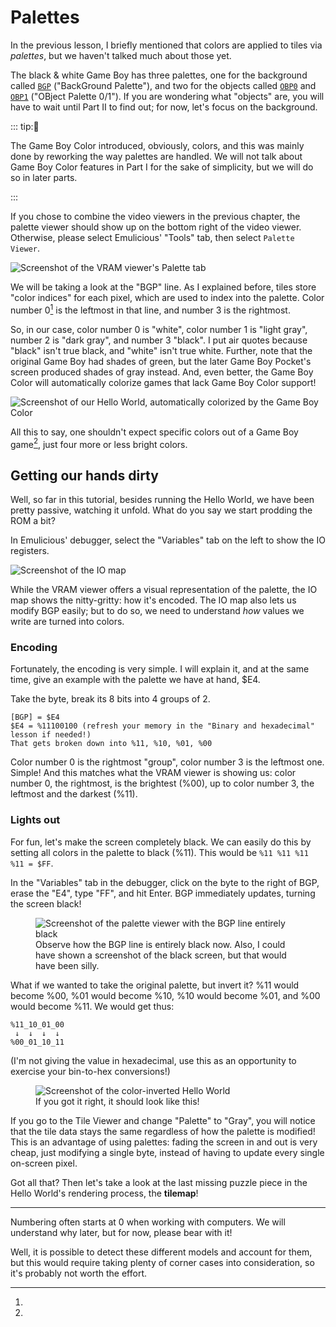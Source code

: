 # Palettes

In the previous lesson, I briefly mentioned that colors are applied to tiles via _palettes_, but we haven't talked much about those yet.

The black & white Game Boy has three palettes, one for the background called [`BGP`](https://gbdev.io/pandocs/Palettes.html#ff47---bgp-bg-palette-data-rw---non-cgb-mode-only) ("BackGround Palette"), and two for the objects called [`OBP0`](https://gbdev.io/pandocs/Palettes.html#ff48---obp0-object-palette-0-data-rw---non-cgb-mode-only) and [`OBP1`](https://gbdev.io/pandocs/Palettes.html#ff48---obp1-object-palette-1-data-rw---non-cgb-mode-only) ("OBject Palette 0/1").
If you are wondering what "objects" are, you will have to wait until Part Ⅱ to find out; for now, let's focus on the background.

::: tip:🌈

The Game Boy Color introduced, obviously, colors, and this was mainly done by reworking the way palettes are handled.
We will not talk about Game Boy Color features in Part Ⅰ for the sake of simplicity, but we will do so in later parts.

:::

If you chose to combine the video viewers in the previous chapter, the palette viewer should show up on the bottom right of the video viewer.
Otherwise, please select Emulicious' "Tools" tab, then select `Palette Viewer`.

![Screenshot of the VRAM viewer's Palette tab](../assets/img/pal_viewer.png)

We will be taking a look at the "BGP" line.
As I explained before, tiles store "color indices" for each pixel, which are used to index into the palette.
Color number 0[^numbering_zero] is the leftmost in that line, and number 3 is the rightmost.

So, in our case, color number 0 is "white", color number 1 is "light gray", number 2 is "dark gray", and number 3 "black".
I put air quotes because "black" isn't true black, and "white" isn't true white.
Further, note that the original Game Boy had shades of green, but the later Game Boy Pocket's screen produced shades of gray instead.
And, even better, the Game Boy Color will automatically colorize games that lack Game Boy Color support!

![Screenshot of our Hello World, automatically colorized by the Game Boy Color](../assets/img/hello_world_autocolor.png)

All this to say, one shouldn't expect specific colors out of a Game Boy game[^console_detection], just four more or less bright colors.

## Getting our hands dirty

Well, so far in this tutorial, besides running the Hello World, we have been pretty passive, watching it unfold.
What do you say we start prodding the ROM a bit?

In Emulicious' debugger, select the "Variables" tab on the left to show the IO registers.

![Screenshot of the IO map](../assets/img/io_map.png)

While the VRAM viewer offers a visual representation of the palette, the IO map shows the nitty-gritty: how it's encoded.
The IO map also lets us modify BGP easily; but to do so, we need to understand _how_ values we write are turned into colors.

### Encoding

Fortunately, the encoding is very simple.
I will explain it, and at the same time, give an example with the palette we have at hand, $E4.

Take the byte, break its 8 bits into 4 groups of 2.

```
[BGP] = $E4
$E4 = %11100100 (refresh your memory in the "Binary and hexadecimal" lesson if needed!)
That gets broken down into %11, %10, %01, %00
```

Color number 0 is the rightmost "group", color number 3 is the leftmost one.
Simple!
And this matches what the VRAM viewer is showing us: color number 0, the rightmost, is the brightest (%00), up to color number 3, the leftmost and the darkest (%11).

### Lights out

For fun, let's make the screen completely black.
We can easily do this by setting all colors in the palette to black (%11).
This would be `%11 %11 %11 %11 = $FF`.

In the "Variables" tab in the debugger, click on the byte to the right of BGP, erase the "E4", type "FF", and hit Enter.
BGP immediately updates, turning the screen black!

<figure>
	<img src="../assets/img/pal_viewer_black.png" alt="Screenshot of the palette viewer with the BGP line entirely black">
	<figcaption>Observe how the BGP line is entirely black now. Also, I could have shown a screenshot of the black screen, but that would have been silly.</figcaption>
</figure>

What if we wanted to take the original palette, but invert it?
%11 would become %00, %01 would become %10, %10 would become %01, and %00 would become %11.
We would get thus:

```
%11_10_01_00
 ↓  ↓  ↓  ↓
%00_01_10_11
```

(I'm not giving the value in hexadecimal, use this as an opportunity to exercise your bin-to-hex conversions!)

<figure>
	<img src="../assets/img/hello_world_inv.png" alt="Screenshot of the color-inverted Hello World">
	<figcaption>If you got it right, it should look like this!</figcaption>
</figure>

If you go to the Tile Viewer and change "Palette" to "Gray", you will notice that the tile data stays the same regardless of how the palette is modified!
This is an advantage of using palettes: fading the screen in and out is very cheap, just modifying a single byte, instead of having to update every single on-screen pixel.

Got all that?
Then let's take a look at the last missing puzzle piece in the Hello World's rendering process, the **tilemap**!

---

[^numbering_zero]:

Numbering often starts at 0 when working with computers.
We will understand why later, but for now, please bear with it!

[^console_detection]:

Well, it is possible to detect these different models and account for them, but this would require taking plenty of corner cases into consideration, so it's probably not worth the effort.
